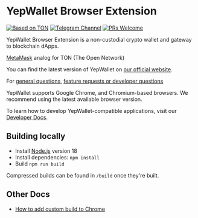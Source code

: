 # YepWallet Browser Extension

[![Based on TON](https://img.shields.io/badge/Based%20on-TON-blue)](https://ton.org/)
[![Telegram Channel](https://badgen.net/badge/follow/@YepWallet/blue?icon=telegram)](https://t.me/yepwallet)
[![PRs Welcome](https://img.shields.io/badge/PRs-welcome-brightgreen.svg?style=flat-square)](https://makeapullrequest.com)

YepWallet Browser Extension is a non-custodial crypto wallet and gateway to blockchain dApps.

[MetaMask](https://github.com/MetaMask/metamask-extension) analog for TON (The Open Network)

You can find the latest version of YepWallet on [our official website](https://yepwallet.xyz/).

For [general questions](https://github.com/Yep-Wallet/yepwallet-extension/discussions), [feature requests or developer questions](https://github.com/Yep-Wallet/yepwallet-extension/issues)

YepWallet supports Google Chrome, and Chromium-based browsers. We recommend using the latest available browser version.

To learn how to develop YepWallet-compatible applications, visit our [Developer Docs](https://yepwallet.xyz/docs/introduction).

## Building locally

- Install [Node.js](https://nodejs.org) version 18
- Install dependencies: `npm install`
- Build `npm run build`

Compressed builds can be found in `/build` once they're built.

## Other Docs

- [How to add custom build to Chrome](https://github.com/MetaMask/metamask-extension/blob/develop/docs/add-to-chrome.md)